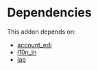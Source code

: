 # Dependencies

This addon depends on:

- [account_edi](https://github.com/bringout/oca-ocb-accounting)
- [l10n_in](https://github.com/bringout/oca-ocb-l10n_asia-pacific)
- [iap](https://github.com/bringout/oca-ocb-technical)
